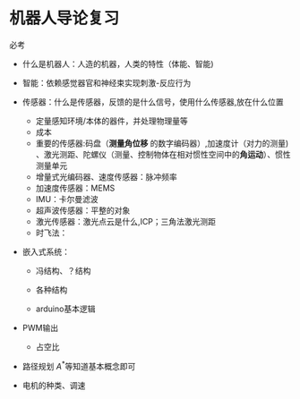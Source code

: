 # 机器人导论复习

必考

* 什么是机器人：人造的机器，人类的特性（体能、智能)
* 智能：依赖感觉器官和神经束实现刺激-反应行为
* 传感器：什么是传感器，反馈的是什么信号，使用什么传感器,放在什么位置
  * 定量感知环境/本体的器件，并处理物理量等
  * 成本
  * 重要的传感器:码盘（**测量角位移** 的数字编码器）,加速度计（对力的测量) 、激光测距、陀螺仪（测量、控制物体在相对惯性空间中的**角运动**）、惯性测量单元
  * 增量式光编码器、速度传感器：脉冲频率
  * 加速度传感器：MEMS
  * IMU：卡尔曼滤波
  * 超声波传感器：平整的对象
  * 激光传感器：激光点云是什么,ICP；三角法激光测距
  * 时飞法：
* 嵌入式系统：

  * 冯结构、？结构

  * 各种结构

  * arduino基本逻辑
* PWM输出
  * 占空比
* 路径规划 $A^*$等知道基本概念即可
* 电机的种类、调速